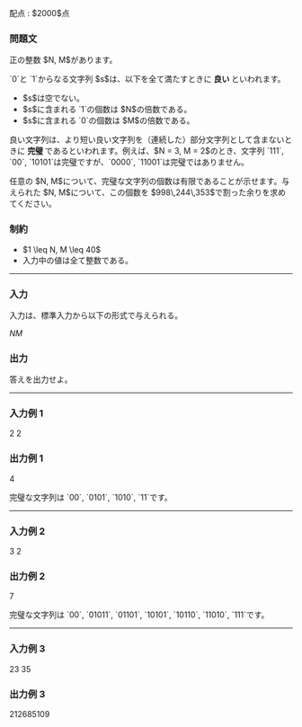 
<div>

<span>

<span>

<p>
配点 : $2000$点
</p>

<div>

<section>

### **問題文**

<p>
正の整数 $N, M$があります。
</p>

<p>
`0`と `1`からなる文字列 $s$は、以下を全て満たすときに
<strong>
良い
</strong>
といわれます。
</p>

<ul>

<li>
$s$は空でない。
</li>

<li>
$s$に含まれる `1`の個数は $N$の倍数である。
</li>

<li>
$s$に含まれる `0`の個数は $M$の倍数である。
</li>

</ul>

<p>
良い文字列は、より短い良い文字列を（連続した）部分文字列として含まないときに
<strong>
完璧
</strong>
であるといわれます。例えば、$N = 3, M = 2$のとき、文字列 `111`, `00`, `10101`は完璧ですが、`0000`, `11001`は完璧ではありません。
</p>

<p>
任意の $N, M$について、完璧な文字列の個数は有限であることが示せます。与えられた $N, M$について、この個数を $998\,244\,353$で割った余りを求めてください。
</p>

</section>

</div>

<div>

<section>

### **制約**

<ul>

<li>
$1 \leq N, M \leq 40$
</li>

<li>
入力中の値は全て整数である。
</li>

</ul>

</section>

</div>

---

<div>

<div>

<section>

### **入力**

<p>
入力は、標準入力から以下の形式で与えられる。
</p>

<div>

$N$$M$
</div>

</section>

</div>

<div>

<section>

### **出力**

<p>
答えを出力せよ。
</p>

</section>

</div>

</div>

---

<div>

<section>

### **入力例 1**

<div>

2 2

</div>

</section>

</div>

<div>

<section>

### **出力例 1**

<div>

4

</div>

<p>
完璧な文字列は `00`, `0101`, `1010`, `11`です。
</p>

</section>

</div>

---

<div>

<section>

### **入力例 2**

<div>

3 2

</div>

</section>

</div>

<div>

<section>

### **出力例 2**

<div>

7

</div>

<p>
完璧な文字列は `00`, `01011`, `01101`, `10101`, `10110`, `11010`, `111`です。
</p>

</section>

</div>

---

<div>

<section>

### **入力例 3**

<div>

23 35

</div>

</section>

</div>

<div>

<section>

### **出力例 3**

<div>

212685109

</div>

</section>

</div>

</span>

</span>

</div>
